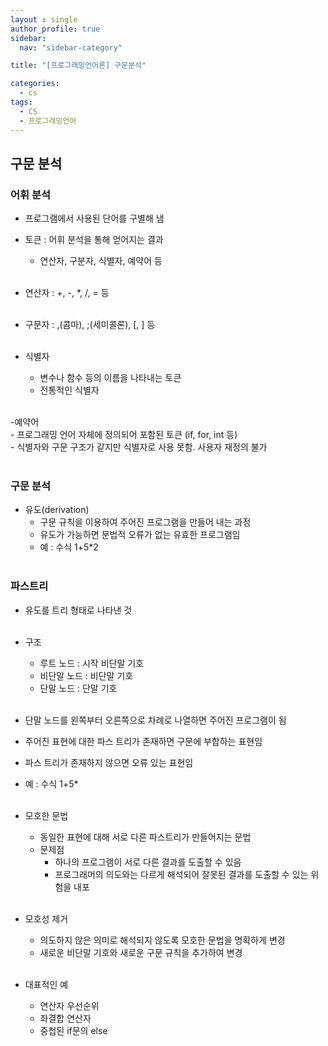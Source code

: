 ```yaml
---
layout : single
author_profile: true
sidebar: 
  nav: "sidebar-category"

title: "[프로그래밍언어론] 구문분석"

categories:
  - cs
tags:
  - CS
  - 프로그래밍언어
---
```


## 구문 분석

### 어휘 분석
- 프로그램에서 사용된 단어를 구별해 냄<br>
- 토큰 : 어휘 분석을 통해 얻어지는 결과<br>
	- 연산자, 구분자, 식별자, 예약어 등<br><br>

- 연산자 : +, -, *, /, = 등<br><br>

- 구문자 : ,(콤마), ;(세미콜론), [, ] 등<br><br>

- 식별자<br>
	- 변수나 함수 등의 이름을 나타내는 토큰<br>
	- 전통적인 식별자<br><br>

-예약어<br>
	- 프로그래밍 언어 자체에 정의되어 포함된 토큰 (if, for, int 등)<br>
	- 식별자와 구문 구조가 같지만 식별자로 사용 못함. 사용자 재정의 불가<br><br>

### 구문 분석
- 유도(derivation)<br>
	- 구문 규칙을 이용하여 주어진 프로그램을 만들어 내는 과정<br>
	- 유도가 가능하면 문법적 오류가 없는 유효한 프로그램임<br>
	- 예 : 수식 1+5*2<br><br>

### 파스트리
- 유도를 트리 형태로 나타낸 것<br><br>

- 구조<br>
	- 루트 노드 : 시작 비단말 기호<br>
	- 비단말 노드 : 비단말 기호<br>
	- 단말 노드 : 단말 기호<br><br>

- 단말 노드를 왼쪽부터 오른쪽으로 차례로 나열하면 주어진 프로그램이 됨<br>
- 주어진 표현에 대한 파스 트리가 존재하면 구문에 부합하는 표현임<br>
- 파스 트리가 존재하지 않으면 오류 있는 표현임<br>
- 예 : 수식 1+5*<br><br>

- 모호한 문법<br>
	- 동일한 표현에 대해 서로 다른 파스트리가 만들어지는 문법<br>
	- 문제점<br>
		- 하나의 프로그램이 서로 다른 결과를 도출할 수 있음<br>
		- 프로그래머의 의도와는 다르게 해석되어 잘못된 결과를 도출할 수 있는 위험을 내포<br><br>

- 모호성 제거<br>
	- 의도하지 않은 의미로 해석되지 않도록 모호한 문법을 명확하게 변경<br>
	- 새로운 비단말 기호와 새로운 구문 규칙을 추가하여 변경<br><br>

- 대표적인 예<br>
	- 연산자 우선순위<br>
	- 좌결합 연산자<br>
	- 중첩된 if문의 else<br><br>

